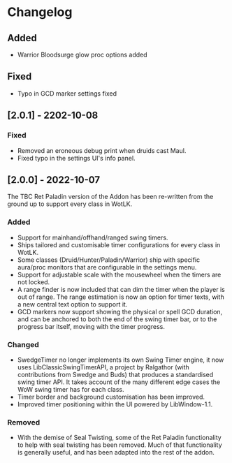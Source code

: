 # Changelog

## Added
- Warrior Bloodsurge glow proc options added

## Fixed
- Typo in GCD marker settings fixed

## [2.0.1] - 2202-10-08

### Fixed
- Removed an eroneous debug print when druids cast Maul.
- Fixed typo in the settings UI's info panel.

## [2.0.0] - 2022-10-07

The TBC Ret Paladin version of the Addon has been re-written from the ground up to support
every class in WotLK.

### Added
- Support for mainhand/offhand/ranged swing timers.
- Ships tailored and customisable timer configurations for every class in WotLK.
- Some classes (Druid/Hunter/Paladin/Warrior) ship with specific aura/proc monitors that are
  configurable in the settings menu.
- Support for adjustable scale with the mousewheel when the timers are not locked.
- A range finder is now included that can dim the timer when the player is out of range.
  The range estimation is now an option for timer texts, with a new central text option to support it.
- GCD markers now support showing the physical or spell GCD duration, and can be anchored to both
  the end of the swing timer bar, or to the progress bar itself, moving with the timer progress.

### Changed
- SwedgeTimer no longer implements its own Swing Timer engine, it now uses LibClassicSwingTimerAPI, a project by Ralgathor (with contributions from Swedge and Buds) that produces a standardised swing timer API. It takes account of the many different edge cases the WoW swing timer has for each class.
- Timer border and background customisation has been improved.
- Improved timer positioning within the UI powered by LibWindow-1.1.

### Removed
- With the demise of Seal Twisting, some of the Ret Paladin functionality to help with seal
  twisting has been removed. Much of that functionality is generally useful, and has been adapted into the rest of the addon.